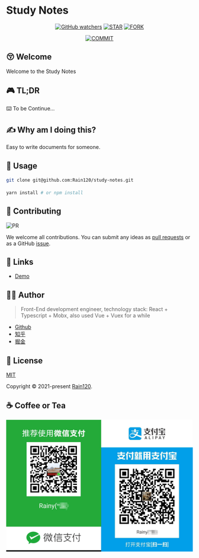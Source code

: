 # Study Notes

<div align="center">

[![GitHub watchers](https://img.shields.io/github/watchers/Rain120/study-notes?style=social)](https://github.com/Rain120/study-notes/watchers)
[![STAR](https://img.shields.io/github/stars/Rain120/study-notes?style=social)](https://github.com/Rain120/study-notes/stargazers) [![FORK](https://img.shields.io/github/forks/Rain120/study-notes?style=social)](https://github.com/Rain120/study-notes/network/members)

[![COMMIT](https://img.shields.io/github/last-commit/Rain120/study-notes?style=flat-square)](https://github.com/Rain120/study-notes/commits/master)

</div>

## 😚 Welcome

Welcome to the Study Notes

## 🎮 TL;DR

⌨️ To be Continue...

## ✍ Why am I doing this?

Easy to write documents for someone.

## 🔨 Usage

```sh
git clone git@github.com:Rain120/study-notes.git

yarn install # or npm install
```

## 🤝 Contributing

![PR](https://img.shields.io/badge/PRs-Welcome-orange?style=flat-square&logo=appveyor)

We welcome all contributions. You can submit any ideas as [pull requests](https://github.com/Rain120/study-notes/pulls) or as a GitHub [issue](https://github.com/Rain120/study-notes/issues).

## 🔗 Links

- [Demo](https://rain120.github.io/docusaurus-docs-template)

## 👨‍🏭 Author

> Front-End development engineer, technology stack: React + Typescript + Mobx, also used Vue + Vuex for a while

- [Github](https://github.com/Rain120)
- [知乎](https://www.zhihu.com/people/yan-yang-nian-hua-120/activities)
- [掘金](https://juejin.im/user/57c616496be3ff00584f54db)

## 📝 License

[MIT](https://github.com/Rain120/study-notes/blob/master/LICENSE)

Copyright © 2021-present [Rain120](https://github.com/Rain120).

## ☕ Coffee or Tea

![wechat-zhifubao-pay.png](./wechat-zhifubao-pay.png)
